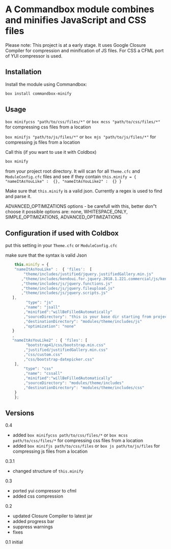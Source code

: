 ﻿# A Commandbox module combines and minifies JavaScript and CSS files

Please note: This project is at a early stage. 
It uses Google Closure Compiler for compression and minification of JS files.
For CSS a CFML port of YUI compressor is used.

## Installation

Install the module using Commandbox:
```bash
box install commandbox-minify
```

## Usage
`box minifycss "path/to/css/files/*"` or `box mcss "path/to/css/files/*"` for compressing css files from a location

`box minifjs "path/to/js/files/*"` or `box mjs "path/to/js/files/*"` for compressing js files from a location

Call this (if you want to use it with Coldbox)
```bash
box minify
```
from your project root directory. It will scan for all `Theme.cfc` and `ModuleConfig.cfc` files and see if they contain `this.minify = { "nameItAsYouLike" :  {}, "nameItAsYouLike2" :  {} }`

Make sure that `this.minify` is a valid json. Currently a regex is used to find and parse it.


ADVANCED_OPTIMIZATIONS options - be carefull with this, better don"t choose it
possible options are: none, WHITESPACE_ONLY, SIMPLE_OPTIMIZATIONS, ADVANCED_OPTIMIZATIONS

## Configuration if used with Coldbox

put this setting in your `Theme.cfc` or `ModuleConfig.cfc`

make sure that the syntax is valid Json

```js
	this.minify = {
	"nameItAsYouLike" :  { 'files':  [
		"theme/includes/justified/jquery.justifiedGallery.min.js"
	   ,"theme/includes/kendoui.for.jquery.2018.1.221.commercial/js/kendo.all.min.js"
	   ,"theme/includes/js/jquery.functions.js"
	   ,"theme/includes/js/jquery.fileupload.js"
	   ,"theme/includes/js/jquery.scripts.js"
   ],
   		 "type": "js"
  		,"name": "jsall"
		,"minified":"willBeFilledAutomatically"
		,"sourceDirectory": "this is your base dir starting from project root. Enter e.g. modules here"
		,"destinationDirectory": "modules/theme/includes/js"
		,"optimization": "none"
   }
   ,
   "nameItAsYouLike2" : { 'files': [
		 "bootstrap41/css/bootstrap.min.css"
		,"justified/justifiedGallery.min.css"
		,"css/custom.css"
		,"css/bootstrap-datepicker.css"
	],
		"type": "css"
	 	,"name": "cssall"
		,"minified":"willBeFilledAutomatically"
		,"sourceDirectory": "modules/theme/includes"
		,"destinationDirectory": "modules/theme/includes/css"
	}
   	};
```

## Versions
0.4
* added `box minifycss path/to/css/files/*` or `box mcss path/to/css/files/*` for compressing css files from a location
* added `box minifjs path/to/css/files` or `box js path/to/js/files` for compressing js files from a location

0.3.1
* changed structure of `this.minify`

0.3
* ported yui compressor to cfml
* added css compression

0.2
* updated Closure Compiler to latest jar
* added progress bar
* suppress warnings
* fixes

0.1 initial

